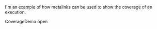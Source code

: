 I'm an example of how metalinks can be used to show the coverage of an execution.

CoverageDemo open